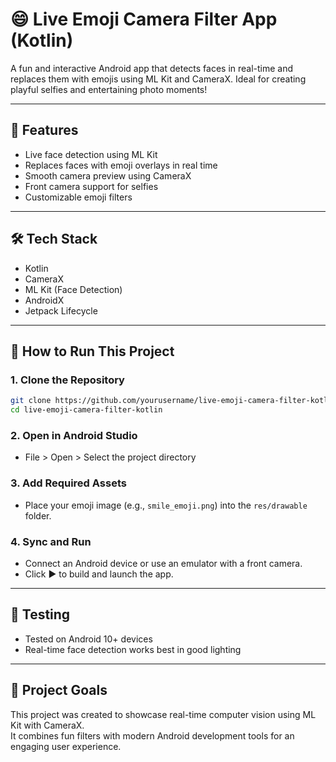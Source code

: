 # 😄 Live Emoji Camera Filter App (Kotlin)

A fun and interactive Android app that detects faces in real-time and replaces them with emojis using ML Kit and CameraX. Ideal for creating playful selfies and entertaining photo moments!

---

## 📸 Features

- Live face detection using ML Kit  
- Replaces faces with emoji overlays in real time  
- Smooth camera preview using CameraX  
- Front camera support for selfies  
- Customizable emoji filters

---

## 🛠️ Tech Stack

- Kotlin  
- CameraX  
- ML Kit (Face Detection)  
- AndroidX  
- Jetpack Lifecycle

---

## 🚀 How to Run This Project

### 1. Clone the Repository
```bash
git clone https://github.com/yourusername/live-emoji-camera-filter-kotlin.git
cd live-emoji-camera-filter-kotlin
```

### 2. Open in Android Studio
- File > Open > Select the project directory

### 3. Add Required Assets
- Place your emoji image (e.g., `smile_emoji.png`) into the `res/drawable` folder.

### 4. Sync and Run
- Connect an Android device or use an emulator with a front camera.
- Click ▶️ to build and launch the app.

---

## 🧪 Testing

- Tested on Android 10+ devices  
- Real-time face detection works best in good lighting

---

## 🎯 Project Goals

This project was created to showcase real-time computer vision using ML Kit with CameraX.  
It combines fun filters with modern Android development tools for an engaging user experience.
